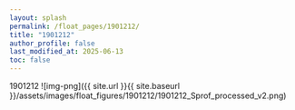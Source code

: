 ```yaml
---
layout: splash
permalink: /float_pages/1901212/
title: "1901212"
author_profile: false
last_modified_at: 2025-06-13
toc: false
---
```

 
1901212
![img-png]({{ site.url }}{{ site.baseurl }}/assets/images/float_figures/1901212/1901212_Sprof_processed_v2.png)